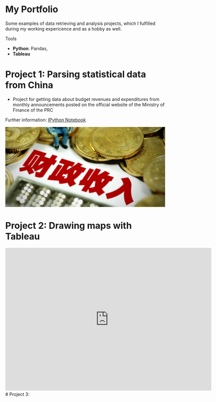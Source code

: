 # My Portfolio
Some examples of data retrieving and analysis projects, which I fulfilled during my working expericence and as a hobby as well.

Tools
* **Python**: Pandas,
* **Tableau**

# Project 1: Parsing statistical data from China
* Project for getting data about budget revenues and expenditures from monthly announcements posted on the official website of the Ministry of Finance of the PRC 

Further information: [IPython Notebook](https://github.com/dmplekhanov/Parsing_MOF_data/blob/master/MOF_parse.ipynb)

![](/images/Budget_income.png)

# Project 2: Drawing maps with Tableau

<iframe seamless frameborder="0" src="https://public.tableau.com/shared/GQ58Y9W2Q?:display_count=y&:origin=viz_share_link" width = '650' height = '450' scrolling='yes'></iframe>    
# Project 3: 
